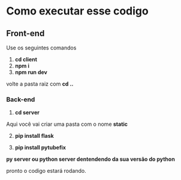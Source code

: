 <h1>Como executar esse codigo</h1>

<h2>Front-end</h2>

Use os seguintes comandos

1. <strong>cd client</strong>
2. <strong>npm i</strong>
3. <strong>npm run dev</strong>

volte a pasta raiz com <strong>cd ..</strong>

<h3>Back-end</h3>

1. <strong>cd server</strong>

Aqui você vai criar uma pasta com o nome <strong>static</strong>

2. <strong>pip install flask</strong>

3. <strong>pip install pytubefix</strong>

 <strong>py server ou python server dentendendo da sua versão do python</strong>

pronto o codigo estará rodando.
